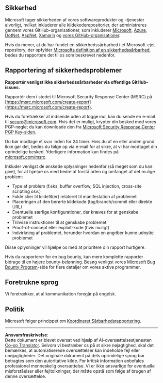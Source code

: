 <!--
CO_OP_TRANSLATOR_METADATA:
{
  "original_hash": "5e1b8da31aae9cca3d53ad243fa3365a",
  "translation_date": "2025-09-04T23:16:26+00:00",
  "source_file": "SECURITY.md",
  "language_code": "da"
}
-->
## Sikkerhed

Microsoft tager sikkerheden af vores softwareprodukter og -tjenester alvorligt, hvilket inkluderer alle kildekoderepositorier, der administreres gennem vores GitHub-organisationer, som inkluderer [Microsoft](https://github.com/Microsoft), [Azure](https://github.com/Azure), [DotNet](https://github.com/dotnet), [AspNet](https://github.com/aspnet), [Xamarin](https://github.com/xamarin) og [vores GitHub-organisationer](https://opensource.microsoft.com/).

Hvis du mener, at du har fundet en sikkerhedssårbarhed i et Microsoft-ejet repository, der opfylder [Microsofts definition af en sikkerhedssårbarhed](https://docs.microsoft.com/previous-versions/tn-archive/cc751383(v=technet.10)?WT.mc_id=academic-77952-leestott), bedes du rapportere det til os som beskrevet nedenfor.

## Rapportering af sikkerhedsproblemer

**Rapportér venligst ikke sikkerhedssårbarheder via offentlige GitHub-issues.**

Rapportér dem i stedet til Microsoft Security Response Center (MSRC) på [https://msrc.microsoft.com/create-report](https://msrc.microsoft.com/create-report).

Hvis du foretrækker at indsende uden at logge ind, kan du sende en e-mail til [secure@microsoft.com](mailto:secure@microsoft.com). Hvis det er muligt, krypter din besked med vores PGP-nøgle; du kan downloade den fra [Microsoft Security Response Center PGP Key-siden](https://www.microsoft.com/en-us/msrc/pgp-key-msrc).

Du bør modtage et svar inden for 24 timer. Hvis du af en eller anden grund ikke gør det, bedes du følge op via e-mail for at sikre, at vi har modtaget din oprindelige besked. Yderligere information kan findes på [microsoft.com/msrc](https://www.microsoft.com/msrc).

Inkluder venligst de ønskede oplysninger nedenfor (så meget som du kan give), for at hjælpe os med bedre at forstå arten og omfanget af det mulige problem:

  * Type af problem (f.eks. buffer overflow, SQL injection, cross-site scripting osv.)
  * Fulde stier til kildefil(er) relateret til manifestation af problemet
  * Placeringen af den berørte kildekode (tag/branch/commit eller direkte URL)
  * Eventuelle særlige konfigurationer, der kræves for at genskabe problemet
  * Trinvise instruktioner til at genskabe problemet
  * Proof-of-concept eller exploit-kode (hvis muligt)
  * Indvirkning af problemet, herunder hvordan en angriber kunne udnytte problemet

Disse oplysninger vil hjælpe os med at prioritere din rapport hurtigere.

Hvis du rapporterer for en bug bounty, kan mere komplette rapporter bidrage til en højere bounty-belønning. Besøg venligst vores [Microsoft Bug Bounty Program](https://microsoft.com/msrc/bounty)-side for flere detaljer om vores aktive programmer.

## Foretrukne sprog

Vi foretrækker, at al kommunikation foregår på engelsk.

## Politik

Microsoft følger princippet om [Koordineret Sårbarhedsrapportering](https://www.microsoft.com/en-us/msrc/cvd).

---

**Ansvarsfraskrivelse**:  
Dette dokument er blevet oversat ved hjælp af AI-oversættelsestjenesten [Co-op Translator](https://github.com/Azure/co-op-translator). Selvom vi bestræber os på at sikre nøjagtighed, skal det bemærkes, at automatiserede oversættelser kan indeholde fejl eller unøjagtigheder. Det originale dokument på dets oprindelige sprog bør betragtes som den autoritative kilde. For kritisk information anbefales professionel menneskelig oversættelse. Vi er ikke ansvarlige for eventuelle misforståelser eller fejltolkninger, der måtte opstå som følge af brugen af denne oversættelse.